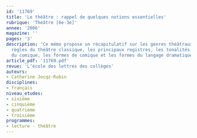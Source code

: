 ```yaml
---
id: '11769'
title: 'Le théâtre : rappel de quelques notions essentielles'
rubrique: 'Théâtre [6e-3e]'
annee: '2006'
magazine: ''
pages: '3'
description: 'Ce mémo propose un récapitulatif sur les genres théâtraux, les grandes
  règles du théâtre classique, les principaux registres, les tonalités / procédés
  du comique, les formes de comique et les formes du langage dramatique.'
article_pdf: '11769.pdf'
revue: 'L’école des lettres des collèges'
auteurs:
- Catherine Jocqz-Rubin
disciplines:
- français
niveau_etudes:
- sixième
- cinquième
- quatrième
- troisième
programmes:
- lecture - théâtre
---
```

